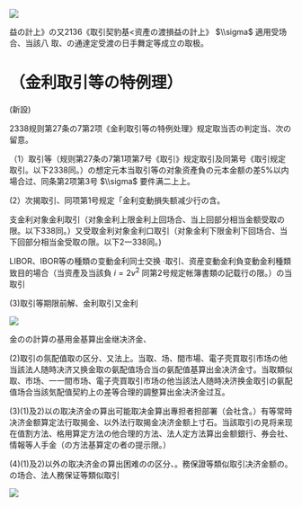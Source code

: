 ![](https://www.nta.go.jp/tmp/f9e1ae50-5ba7-4a41-ae13-c4d9c7afbd74/images/b9d53c676150146902d2ee2e40cf30a3eb8047c06275978faa337ef1ae643107.jpg)

益の計上》の又2136《取引契豹基<资產の渡損益の計上》 $\\sigma$ 適用受场合、当該八 取、の通達定受渡の日手舞定等成立の取极。

# （金利取引等の特例理）

(新設)

2338规则第27条の7第2项《金利取引等の特例处理》规定取当否の判定当、次の留意。

（1）取引等（规则第27条の7第1项第7号《取引》规定取引及同第号《取引规定取引。以下2338同。）の想定元本当取引等の对象资產負の元本金额の差5%以内 場合过、同条第2项第3号 $\\sigma$ 要件满二上上。

(2）次揭取引、同项第1号规定「金利变動損失额减少行の含。

支金利对象金利取引（对象金利上限金利上回场合、当上回部分相当金额受取の限。以下338同。）又受取金利对象金利口取引（对象金利下限金利下回场合、当下回部分相当金受取の限。以下2一338同。)

LIBOR、IBOR等の種類の变動金利同士交换 ·取引、资産变動金利負变動金利種類致目的場合（当资產及当該負 $i=2v^{2}$ 同第2号规定帐簿書類の記载行の限。）の当取引

(3)取引等期限前解、金利取引又金利

![](https://www.nta.go.jp/tmp/f9e1ae50-5ba7-4a41-ae13-c4d9c7afbd74/images/baaeb6d5bee091c3216687dc602727575093ef105e74d0a442708bdb31a96edb.jpg)

金のの計算の基用金基算出金继决济金、

(2)取引の氛配值取の区分、又法上。当取、场、間市場、電子壳買取引市场の他当該法人随時决济又换金取の氨配值场合当の氨配值基算出金决济金寸。当取類似取、市场、一一間市场、電子壳買取引市场の他当該法人随時决济换金取引の氨配值场合当該気配值契約上の差等合理的調整算出金决济金过互。

(3)(1)及2)以の取决济金の算出可能取决金算出專担者担部署（会社含。）有等常時决济金额算定法行取揭金、以外法行取揭金决济金额上寸石。当該取引の見将来现在值割方法、格用算定方法の他合理的方法、法人定方法算出金额銀行、券会社、情報等人手金（の方法基算定の者の提示限。）

(4)(1)及2)以外の取决济金の算出困难のの区分、。務保證等類似取引决济金额の。の场合、法人務保证等類似取引

![](https://www.nta.go.jp/tmp/f9e1ae50-5ba7-4a41-ae13-c4d9c7afbd74/images/9a91ce219899daa26784e18da37cc72871abc9ced3fb15b8dd8c1e1171495651.jpg)